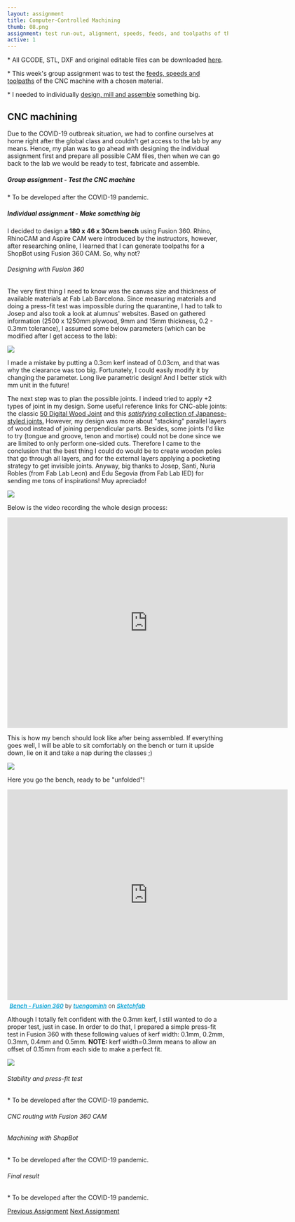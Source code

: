 ```yaml
---
layout: assignment
title: Computer-Controlled Machining
thumb: 08.png
assignment: test run-out, alignment, speeds, feeds, and toolpaths of the CNC machine (in-group); to make something big (individual). 
active: 1
---
```

<p class="font-italic font-weight-bold">* All GCODE, STL, DXF and original editable files can be downloaded <a href="https://gitlab.fabcloud.org/academany/fabacademy/2020/labs/barcelona/students/tue-ngo/tree/master/assets/img/big">here</a>.</p>

<p class="font-italic font-weight-bold">* This week's group assignment was to test the <a href="#group">feeds, speeds and toolpaths</a> of the CNC machine with a chosen material.</p>

<p class="font-italic font-weight-bold">* I needed to individually <a href="#big">design, mill and assemble</a> something big.</p>

<h2>CNC machining</h2>
<p>Due to the COVID-19 outbreak situation, we had to confine ourselves at home right after the global class and couldn't get access to the lab by any means. Hence, my plan was to go ahead with designing the individual assignment first and prepare all possible CAM files, then when we can go back to the lab we would be ready to test, fabricate and assemble.</p>
<h5 id="group">Group assignment - Test the CNC machine</h5>
<p class="font-italic font-weight-bold">* To be developed after the COVID-19 pandemic.</p>
<p></p>
<h5 id="big">Individual assignment - Make something big</h5>
<p>I decided to design <strong>a 180 x 46 x 30cm bench</strong> using Fusion 360. Rhino, RhinoCAM and Aspire CAM were introduced by the instructors, however, after researching online, I learned that I can generate toolpaths for a ShopBot using Fusion 360 CAM. So, why not?</p>
<h6>Designing with Fusion 360</h6>
<p>The very first thing I need to know was the canvas size and thickness of available materials at Fab Lab Barcelona. Since measuring materials and doing a press-fit test was impossible during the quarantine, I had to talk to Josep and also took a look at alumnus' websites. Based on gathered information (2500 x 1250mm plywood, 9mm and 15mm thickness, 0.2 - 0.3mm tolerance), I assumed some below parameters (which can be modified after I get access to the lab):</p>
<img src="{{site.baseurl}}/assets/img/assignments/week-07/fusion-0.png" class="img-fluid w-100"/>
<p>I made a mistake by putting a 0.3cm kerf instead of 0.03cm, and that was why the clearance was too big. Fortunately, I could easily modify it by changing the parameter. Long live parametric design! And I better stick with mm unit in the future!</p>
<p>The next step was to plan the possible joints. I indeed tried to apply +2 types of joint in my design. Some useful reference links for CNC-able joints: the classic <a href="http://winterdienst.info/50-digital-wood-joints-by-jochen-gros/">50 Digital Wood Joint</a> and this <a href="https://www.instagram.com/thejoinery_jp/?hl=en"><i>satisfying</i> collection of Japanese-styled joints.</a> However, my design was more about "stacking" parallel layers of wood instead of joining perpendicular parts. Besides, some joints I'd like to try (tongue and groove, tenon and mortise) could not be done since we are limited to only perform one-sided cuts. Therefore I came to the conclusion that the best thing I could do would be to create wooden poles that go through all layers, and for the external layers applying a pocketing strategy to get invisible joints. Anyway, big thanks to Josep, Santi, Nuria Robles (from Fab Lab Leon) and Edu Segovia (from Fab Lab IED) for sending me tons of inspirations! Muy apreciado!</p>
<img src="{{site.baseurl}}/assets/img/assignments/week-07/fusion-1.png" class="img-fluid w-100"/>
<p>Below is the video recording the whole design process:</p>
<div class="text-center">
<iframe width="640" height="480" src="https://www.youtube.com/embed/Ry19FoO0_KU" frameborder="0" allow="accelerometer; autoplay; encrypted-media; gyroscope; picture-in-picture" allowfullscreen></iframe>
</div>
<p>This is how my bench should look like after being assembled. If everything goes well, I will be able to sit comfortably on the bench or turn it upside down, lie on it and take a nap during the classes ;)</p>
<img src="{{site.baseurl}}/assets/img/assignments/week-07/fusion-2.png" class="img-fluid w-100"/>
<p>Here you go the bench, ready to be "unfolded"!</p>
<div class="sketchfab-embed-wrapper text-center">
    <iframe title="A 3D model" width="640" height="480" src="https://sketchfab.com/models/21619fa2c32543cdad340cab2d96781c/embed?preload=1&amp;ui_controls=1&amp;ui_infos=1&amp;ui_inspector=1&amp;ui_stop=1&amp;ui_watermark=1&amp;ui_watermark_link=1" frameborder="0" allow="autoplay; fullscreen; vr" mozallowfullscreen="true" webkitallowfullscreen="true"></iframe>
    <p style="font-size: 13px; font-weight: normal; margin: 5px; color: #4A4A4A;">
        <a href="https://sketchfab.com/3d-models/bench-fusion-360-21619fa2c32543cdad340cab2d96781c?utm_medium=embed&utm_source=website&utm_campaign=share-popup" target="_blank" style="font-style: italic; font-weight: bold; color: #1CAAD9;">Bench - Fusion 360</a>
        by <a href="https://sketchfab.com/tuengominh?utm_medium=embed&utm_source=website&utm_campaign=share-popup" target="_blank" style="font-style: italic; font-weight: bold; color: #1CAAD9;">tuengominh</a>
        on <a href="https://sketchfab.com?utm_medium=embed&utm_source=website&utm_campaign=share-popup" target="_blank" style="font-style: italic; font-weight: bold; color: #1CAAD9;">Sketchfab</a>
    </p>
</div>
<p>Although I totally felt confident with the 0.3mm kerf, I still wanted to do a proper test, just in case. In order to do that, I prepared a simple press-fit test in Fusion 360 with these following values of kerf width: 0.1mm, 0.2mm, 0.3mm, 0.4mm and 0.5mm. <strong>NOTE:</strong> kerf width=0.3mm means to allow an offset of 0.15mm from each side to make a perfect fit.</p>
<img src="{{site.baseurl}}/assets/img/assignments/week-07/fusion-3.png" class="img-fluid w-100"/>
<p></p>
<h6>Stability and press-fit test</h6>
<p class="font-italic font-weight-bold">* To be developed after the COVID-19 pandemic.</p>
<p></p>
<h6>CNC routing with Fusion 360 CAM</h6>
<p></p>
<h6>Machining with ShopBot</h6>
<p class="font-italic font-weight-bold">* To be developed after the COVID-19 pandemic.</p>
<p></p>
<h6>Final result</h6>
<p class="font-italic font-weight-bold">* To be developed after the COVID-19 pandemic.</p>
<p></p>
<!--<h5>Conclusion</h5>-->

<div class="container w-100 text-center py-4">
<a class="btn m-2" href="http://academany.fabcloud.io/fabacademy/2020/labs/barcelona/students/tue-ngo/assignments/week-06-electronics-design.html">Previous Assignment</a>
<a class="btn m-2" href="http://academany.fabcloud.io/fabacademy/2020/labs/barcelona/students/tue-ngo/assignments/week-08-embedded-programming.html">Next Assignment</a>
</div>